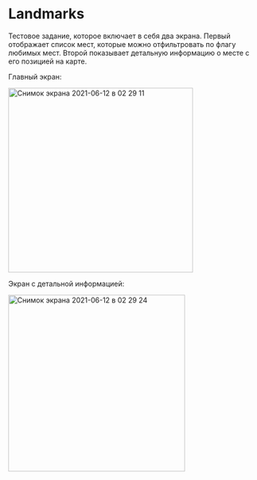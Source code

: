 
# Landmarks
Тестовое задание, которое включает в себя два экрана. Первый отображает список мест, которые можно отфильтровать по флагу любимых мест. Второй показывает детальную информацию о месте с его позицией на карте.


Главный экран: 


<img width="371" alt="Снимок экрана 2021-06-12 в 02 29 11" src="https://user-images.githubusercontent.com/68297992/121759563-8e358500-cb26-11eb-9128-c4519ffb0559.png">




Экран с детальной информацией:


<img width="355" alt="Снимок экрана 2021-06-12 в 02 29 24" src="https://user-images.githubusercontent.com/68297992/121759574-9a214700-cb26-11eb-8930-7f44d4fcf54c.png">

